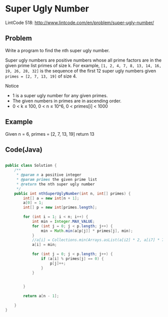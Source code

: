 Super Ugly Number
=================

LintCode 518: http://www.lintcode.com/en/problem/super-ugly-number/

Problem
-------

Write a program to find the nth super ugly number.

Super ugly numbers are positive numbers whose all prime factors are in the given prime list primes of size k. For example, ``[1, 2, 4, 7, 8, 13, 14, 16, 19, 26, 28, 32]`` is the sequence of the first 12 super ugly numbers given ``primes = [2, 7, 13, 19]`` of size 4.

Notice

- 1 is a super ugly number for any given primes.
- The given numbers in primes are in ascending order.
- 0 < k ≤ 100, 0 < n ≤ 10^6, 0 < primes[i] < 1000

Example
-------

Given n = 6, primes = [2, 7, 13, 19] return 13


Code(Java)
----------

```java

public class Solution {
    /**
     * @param n a positive integer
     * @param primes the given prime list
     * @return the nth super ugly number
     */
    public int nthSuperUglyNumber(int n, int[] primes) {
        int[] a = new int[n + 1];
        a[0] = 1;
        int[] p = new int[primes.length];
        
        for (int i = 1; i < n; i++) {
            int min = Integer.MAX_VALUE;
            for (int j = 0; j < p.length; j++) {
                min = Math.min(a[p[j]] * primes[j], min);
            }
            //a[i] = Collections.min(Arrays.asList(a[i2] * 2, a[i7] * 7, a[i13] * 13, a[i19] * 19));
            a[i] = min;
            
            for (int j = 0; j < p.length; j++) {
                if (a[i] % primes[j] == 0) {
                    p[j]++;
                }
            }
        
          
        }
        
        return a[n - 1];
        
    }
}

```